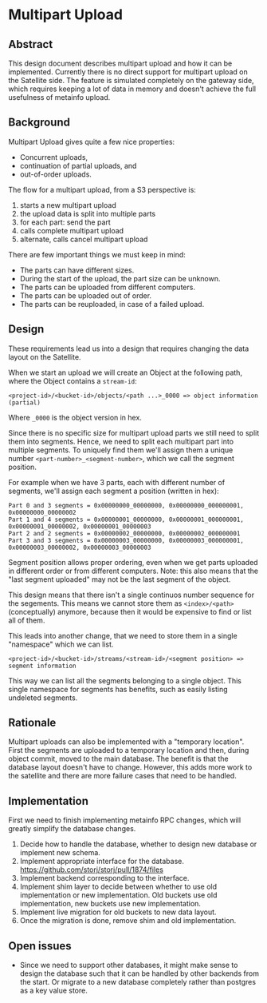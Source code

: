 # Multipart Upload

## Abstract

This design document describes multipart upload and how it can be implemented.
Currently there is no direct support for multipart upload on the Satellite side.
The feature is simulated completely on the gateway side, which requires keeping 
a lot of data in memory and doesn't achieve the full usefulness of metainfo upload.

## Background

Multipart Upload gives quite a few nice properties:

* Concurrent uploads,
* continuation of partial uploads, and
* out-of-order uploads.

The flow for a multipart upload, from a S3 perspective is:

1. starts a new multipart upload
2. the upload data is split into multiple parts
3. for each part: send the part
4. calls complete multipart upload
5. alternate, calls cancel multipart upload

There are few important things we must keep in mind:

* The parts can have different sizes.
* During the start of the upload, the part size can be unknown.
* The parts can be uploaded from different computers.
* The parts can be uploaded out of order.
* The parts can be reuploaded, in case of a failed upload.

## Design

These requirements lead us into a design that requires changing the data layout on the Satellite.

When we start an upload we will create an Object at the following path,
where the Object contains a `stream-id`:

```
<project-id>/<bucket-id>/objects/<path ...>_0000 => object information (partial)
```

Where `_0000` is the object version in hex.

Since there is no specific size for multipart upload parts we still need to split them into segments.
Hence, we need to split each multipart part into multiple segments.
To uniquely find them we'll assign them a unique number `<part-number>_<segment-number>`, which we call the segment position.

For example when we have 3 parts, each with different number of segments, we'll assign each segment a position (written in hex):

```
Part 0 and 3 segments = 0x00000000_00000000, 0x00000000_000000001, 0x00000000_00000002
Part 1 and 4 segments = 0x00000001_00000000, 0x00000001_000000001, 0x00000001_00000002, 0x00000001_00000003
Part 2 and 2 segments = 0x00000002_00000000, 0x00000002_000000001
Part 3 and 3 segments = 0x00000003_00000000, 0x00000003_000000001, 0x00000003_00000002, 0x00000003_00000003
```

Segment position allows proper ordering, even when we get parts uploaded in different order or from different computers.
Note: this also means that the "last segment uploaded" may not be the last segment of the object.

This design means that there isn't a single continuos number sequence for the segements.
This means we cannot store them as `<index>/<path>` (conceptually) anymore, because then it would be expensive to find or list all of them.

This leads into another change, that we need to store them in a single "namespace" which we can list.

```
<project-id>/<bucket-id>/streams/<stream-id>/<segment position> => segment information
```

This way we can list all the segments belonging to a single object. This single namespace for segments has benefits, such as easily listing undeleted segments.

## Rationale

Multipart uploads can also be implemented with a "temporary location". First the segments are uploaded to a temporary location and then, during object commit, moved to the main database. The benefit is that the database layout doesn't have to change. However, this adds more work to the satellite and there are more failure cases that need to be handled.

## Implementation

First we need to finish implementing metainfo RPC changes, which will greatly simplify the database changes.

1. Decide how to handle the database, whether to design new database or implement new schema.
2. Implement appropriate interface for the database. https://github.com/storj/storj/pull/1874/files
3. Implement backend corresponding to the interface.
4. Implement shim layer to decide between whether to use old implementation or new implementation. Old buckets use old implementation, new buckets use new implementation.
5. Implement live migration for old buckets to new data layout.
6. Once the migration is done, remove shim and old implementation.

## Open issues

* Since we need to support other databases, it might make sense to design the database such that it can be handled by other backends from the start. Or migrate to a new database completely rather than postgres as a key value store.